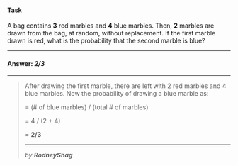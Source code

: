 #### Task

A bag contains **3** red marbles and **4** blue marbles. Then, **2** marbles are drawn from the bag, at random, without replacement. If the first marble drawn is red, what is the probability that the second marble is blue?

___

#### Answer: _2/3_

---

> After drawing the first marble, there are left with 2 red marbles and 4 blue marbles. Now the probability of drawing a blue marble as:
>
> = (# of blue marbles) / (total # of marbles)
>
> = 4 / (2 + 4)
>
> = **2/3**
>
> ---
>
> _by **RodneyShag**_
